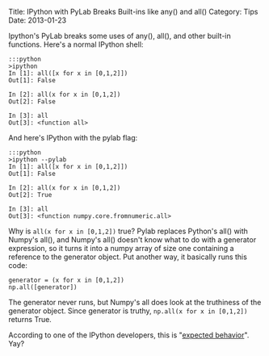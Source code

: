 Title: IPython with PyLab Breaks Built-ins like any() and all()
Category: Tips
Date: 2013-01-23

Ipython's PyLab breaks some uses of any(), all(), and other built-in functions.
Here's a normal IPython shell:

    :::python
    >ipython
    In [1]: all([x for x in [0,1,2]])
    Out[1]: False

    In [2]: all(x for x in [0,1,2])
    Out[2]: False

    In [3]: all
    Out[3]: <function all>

And here's IPython with the pylab flag:

    :::python
    >ipython --pylab
    In [1]: all([x for x in [0,1,2]])
    Out[1]: False

    In [2]: all(x for x in [0,1,2])
    Out[2]: True

    In [3]: all
    Out[3]: <function numpy.core.fromnumeric.all>

Why is `all(x for x in [0,1,2])` true? Pylab replaces Python's all() with Numpy's
all(), and Numpy's all() doesn't know what to do with a generator expression,
so it turns it into a numpy array of size one containing a reference to the
generator object. Put another way, it basically runs this code:

    generator = (x for x in [0,1,2])
    np.all([generator])

The generator never runs, but Numpy's all does look at the truthiness of the
generator object. Since generator is truthy, `np.all(x for x in [0,1,2])`
returns True.

According to one of the IPython developers, this is
"[expected behavior](https://github.com/ipython/ipython/issues/2598)". Yay?

